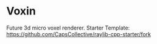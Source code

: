 # Voxin
Future 3d micro voxel renderer.
Starter Template: https://github.com/CapsCollective/raylib-cpp-starter/fork